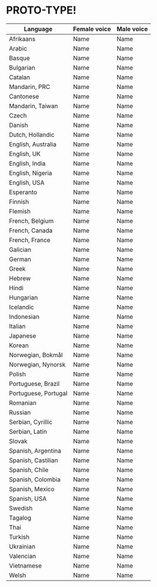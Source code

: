 # PROTO-TYPE!
| Language      | Female voice  | Male voice    |
| ------------- | ------------- | ------------- |
| Afrikaans  | Name  | Name |
| Arabic  | Name  | Name |
| Basque  | Name  | Name |
| Bulgarian  | Name  | Name |
| Catalan  | Name  | Name |
| Mandarin, PRC  | Name  | Name |
| Cantonese  | Name  | Name |
| Mandarin, Taiwan  | Name  | Name |
| Czech  | Name  | Name |
| Danish  | Name  | Name |
| Dutch, Hollandic  | Name  | Name |
| English, Australia  | Name  | Name |
| English, UK  | Name  | Name |
| English, India  | Name  | Name |
| English, Nigeria  | Name  | Name |
| English, USA  | Name  | Name |
| Esperanto  | Name  | Name |
| Finnish  | Name  | Name |
| Flemish  | Name  | Name |
| French, Belgium  | Name  | Name |
| French, Canada  | Name  | Name |
| French, France  | Name  | Name |
| Galician  | Name  | Name |
| German  | Name  | Name |
| Greek  | Name  | Name |
| Hebrew  | Name  | Name |
| Hindi  | Name  | Name |
| Hungarian  | Name  | Name |
| Icelandic  | Name  | Name |
| Indonesian  | Name  | Name |
| Italian  | Name  | Name |
| Japanese  | Name  | Name |
| Korean  | Name  | Name |
| Norwegian, Bokmål  | Name  | Name |
| Norwegian, Nynorsk  | Name  | Name |
| Polish  | Name  | Name |
| Portuguese, Brazil  | Name  | Name |
| Portuguese, Portugal  | Name  | Name |
| Romanian  | Name  | Name |
| Russian  | Name  | Name |
| Serbian, Cyrillic  | Name  | Name |
| Serbian, Latin  | Name  | Name |
| Slovak  | Name  | Name |
| Spanish, Argentina  | Name  | Name |
| Spanish, Castilian  | Name  | Name |
| Spanish, Chile  | Name  | Name |
| Spanish, Colombia  | Name  | Name |
| Spanish, Mexico  | Name  | Name |
| Spanish, USA  | Name  | Name |
| Swedish  | Name  | Name |
| Tagalog  | Name  | Name |
| Thai  | Name  | Name |
| Turkish  | Name  | Name |
| Ukrainian  | Name  | Name |
| Valencian  | Name  | Name |
| Vietnamese  | Name  | Name |
| Welsh  | Name  | Name |
